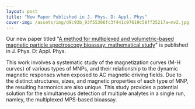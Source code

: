 ```yaml
---
layout: post
title: "New Paper Published in J. Phys. D: Appl. Phys"
cover-img: /assets/img/d9c93b_93f55306fc3f441c97619c58ff25217a~mv2.jpg
---
```

Our new paper titled "[A method for multiplexed and volumetric-based magnetic particle spectroscopy bioassay: mathematical study](https://iopscience.iop.org/article/10.1088/1361-6463/acd0bd)" is published in J. Phys. D: Appl. Phys.

This work involves a systematic study of the magnetization curves (M-H curves) of various types of MNPs, and their relationship to the dynamic magnetic responses when exposed to AC magnetic driving fields. Due to the distinct structures, sizes, and magnetic properties of each type of MNP, the resulting harmonics are also unique. This study provides a potential solution for the simultaneous detection of multiple analytes in a single run, namley, the multiplexed MPS-based bioassay.